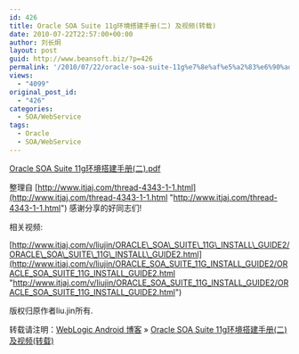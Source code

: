 ```yaml
---
id: 426
title: Oracle SOA Suite 11g环境搭建手册(二) 及视频(转载)
date: 2010-07-22T22:57:00+00:00
author: 刘长炯
layout: post
guid: http://www.beansoft.biz/?p=426
permalink: '/2010/07/22/oracle-soa-suite-11g%e7%8e%af%e5%a2%83%e6%90%ad%e5%bb%ba%e6%89%8b%e5%86%8c%e4%ba%8c-%e8%bd%ac/'
views:
  - "4099"
original_post_id:
  - "426"
categories:
  - SOA/WebService
tags:
  - Oracle
  - SOA/WebService
---
```

<div id="wrap" class="wrap s_clear threadfix">
  <div id="postlist" class="mainbox viewthread">
    <a href="https://skydrive.live.com/redir.aspx?cid=519b3f7aa2172030&resid=519B3F7AA2172030!1460&parid=519B3F7AA2172030!1459">Oracle SOA Suite 11g环境搭建手册(二).pdf</a>
  </div></p>
</div>

整理自 [http://www.itjaj.com/thread-4343-1-1.html](http://www.itjaj.com/thread-4343-1-1.html "http://www.itjaj.com/thread-4343-1-1.html") 感谢分享的好同志们!

相关视频:

[http://www.itjaj.com/v/liujin/ORACLE\_SOA\_SUITE\_11G\_INSTALL\_GUIDE2/ORACLE\_SOA\_SUITE\_11G\_INSTALL\_GUIDE2.html](http://www.itjaj.com/v/liujin/ORACLE_SOA_SUITE_11G_INSTALL_GUIDE2/ORACLE_SOA_SUITE_11G_INSTALL_GUIDE2.html "http://www.itjaj.com/v/liujin/ORACLE_SOA_SUITE_11G_INSTALL_GUIDE2/ORACLE_SOA_SUITE_11G_INSTALL_GUIDE2.html")

版权归原作者liu.jin所有.

转载请注明：[WebLogic Android 博客](http://www.beansoft.biz) &raquo; [Oracle SOA Suite 11g环境搭建手册(二) 及视频(转载)](http://www.beansoft.biz/2010/07/22/oracle-soa-suite-11g%e7%8e%af%e5%a2%83%e6%90%ad%e5%bb%ba%e6%89%8b%e5%86%8c%e4%ba%8c-%e8%bd%ac/)